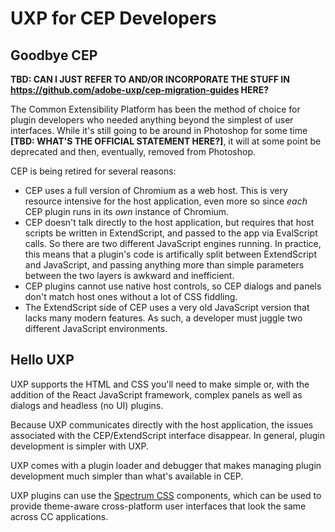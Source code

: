 # UXP for CEP Developers

## Goodbye CEP

__TBD: CAN I JUST REFER TO AND/OR INCORPORATE THE STUFF IN https://github.com/adobe-uxp/cep-migration-guides HERE?__

The Common Extensibility Platform has been the method of choice for plugin developers who needed anything beyond the simplest of user interfaces. While it's still going to be around in Photoshop for some time __[TBD: WHAT'S THE OFFICIAL STATEMENT HERE?]__, it will at some point be deprecated and then, eventually, removed from Photoshop.

CEP is being retired for several reasons:

* CEP uses a full version of Chromium as a web host. This is very resource intensive for the host application, even more so since _each_ CEP plugin runs in its _own_ instance of Chromium.
* CEP doesn't talk directly to the host application, but requires that host scripts be written in ExtendScript, and passed to the app via EvalScript calls. So there are two different JavaScript engines running. In practice, this means that a plugin's code is artifically split between ExtendScript and JavaScript, and passing anything more than simple parameters between the two layers is awkward and inefficient.
* CEP plugins cannot use native host controls, so CEP dialogs and panels don't match host ones without a lot of CSS fiddling.
* The ExtendScript side of CEP uses a very old JavaScript version that lacks many modern features. As such, a developer must juggle two different JavaScript environments.

## Hello UXP
UXP supports the HTML and CSS you'll need to make simple or, with the addition of the React JavaScript framework, complex panels as well as dialogs and headless (no UI) plugins.

Because UXP communicates directly with the host application, the issues associated with the CEP/ExtendScript interface disappear. In general, plugin development is simpler with UXP.

UXP comes with a plugin loader and debugger that makes managing plugin development much simpler than what's available in CEP.

UXP plugins can use the [Spectrum CSS](https://opensource.adobe.com/spectrum-css/) components, which can be used to provide theme-aware cross-platform user interfaces that look the same across CC applications.